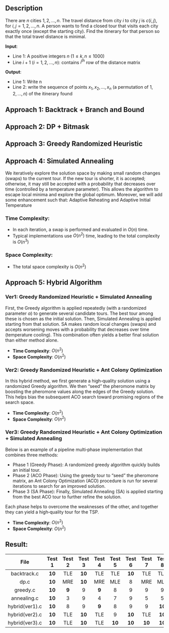 ## Description
There are $n$ cities $1, 2, ..., n$. The travel distance from city $i$ to city $j$ is $c(i,j)$, for $i,j = 1, 2, ..., n$. A person wants to find a closed tour that visits each city exactly once (except the starting city). Find the itinerary for that person so that the total travel distance is minimal.

**Input**: 
- Line $1$: A positive integers $n$ $(1 \leq k,n \leq 1000)$
- Line $i+1$ $(i = 1, 2, ..., n)$: contains $i^{th}$ row of the distance matrix

**Output**:
- Line $1$: Write n
- Line $2$: write the sequence of points $x_1, x_2,..., x_n$ (a permutation of $1, 2, ..., n$) of the itinerary found

## Approach 1: Backtrack + Branch and Bound
## Approach 2: DP + Bitmask
## Approach 3: Greedy Randomized Heuristic 
## Approach 4: Simulated Annealing
We iteratively explore the solution space by making small random changes (swaps) to the current tour. If the new tour is shorter, it is accepted; otherwise, it may still be accepted with a probability that decreases over time (controlled by a temperature parameter). This allows the algorithm to escape local minima and explore the global optimum. Moreover, we will add some enhancement such that: Adaptive Reheating and Adaptive Initial Temperature
### Time Complexity:
- In each iteration, a swap is performed and evaluated in $O(n)$ time.
- Typical implementations use $O(n^2)$ time, leading to the total complexity is $O(n^3)$
### Space Complexity:
- The total space complexity is $O(n^2)$
## Approach 5: Hybrid Algorithm
### Ver1: Greedy Randomized Heuristic + Simulated Annealing
First, the Greedy algorithm is applied repeatedly (with a randomized parameter $\alpha$) to generate several candidate tours. The best tour among these is chosen as the initial solution. Then, Simulated Annealing is applied starting from that solution. SA makes random local changes (swaps) and accepts worsening moves with a probability that decreases over time (temperature cooling). This combination often yields a better final solution than either method alone.
- **Time Complexity**: $O(n^2)$
- **Space Complexity**: $O(n^2)$
### Ver2: Greedy Randomized Heuristic + Ant Colony Optimization
In this hybrid method, we first generate a high‐quality solution using a randomized Greedy algorithm. We then “seed” the pheromone matrix by boosting the pheromone values along the edges of the Greedy solution. This helps bias the subsequent ACO search toward promising regions of the search space.
- **Time Complexity**: $O(n^2)$
- **Space Complexity**: $O(n^2)$
### Ver3: Greedy Randomized Heuristic + Ant Colony Optimization + Simulated Annealing
Below is an example of a pipeline multi‐phase implementation that combines three methods:
- Phase 1 (Greedy Phase): A randomized greedy algorithm quickly builds an initial tour.
- Phase 2 (ACO Phase): Using the greedy tour to “seed” the pheromone matrix, an Ant Colony Optimization (ACO) procedure is run for several iterations to search for an improved solution.
- Phase 3 (SA Phase): Finally, Simulated Annealing (SA) is applied starting from the best ACO tour to further refine the solution.

Each phase helps to overcome the weaknesses of the other, and together they can yield a high‐quality tour for the TSP.
- **Time Complexity**: $O(n^2)$
- **Space Complexity**: $O(n^2)$

## Result:
<table style="text-align: center;">
    <thead>
        <tr>
            <th style="text-align: center;">File</th>
            <th style="text-align: center;">Test 1</th>
            <th style="text-align: center;">Test 2</th>
            <th style="text-align: center;">Test 3</th>
            <th style="text-align: center;">Test 4</th>
            <th style="text-align: center;">Test 5</th>
            <th style="text-align: center;">Test 6</th>
            <th style="text-align: center;">Test 7</th>
            <th style="text-align: center;">Test 8</th>
            <th style="text-align: center;">Test 9</th>
            <th style="text-align: center;">Test 10</th>
            <th style="text-align: center;">Test 11</th>
            <th style="text-align: center;">Total</th>
        </tr>
    </thead>
    <tbody>
        <tr>
            <td>backtrack.c</td>
            <td><strong>10</strong></td>
            <td>TLE</td>
            <td><strong>10</strong></td>
            <td>TLE</td>
            <td>TLE</td>
            <td><strong>10</strong></td>
            <td>TLE</td>
            <td>TLE</td>
            <td><strong>10</strong></td>
            <td>TLE</td>
            <td>TLE</td>
            <td>40</td>
        </tr>
        <tr>
            <td>dp.c</td>
            <td><strong>10</strong></td>
            <td>MRE</td>
            <td><strong>10</strong></td>
            <td>MRE</td>
            <td>MLE</td>
            <td>8</td>
            <td>MRE</td>
            <td>MLE</td>
            <td>8</td>
            <td>MRE</td>
            <td>MRE</td>
            <td>36</td>
        </tr>
        <tr>
            <td>greedy.c</td>
            <td><strong>10</strong></td>
            <td><strong>9</strong></td>
            <td>9</td>
            <td><strong>9</strong></td>
            <td>8</td>
            <td>9</td>
            <td>9</td>
            <td>9</td>
            <td><strong>10</strong></td>
            <td>6</td>
            <td>8</td>
            <td>96</td>
        </tr>
        <tr>
            <td>annealing.c</td>
            <td><strong>10</strong></td>
            <td>3</td>
            <td>9</td>
            <td>4</td>
            <td>7</td>
            <td>9</td>
            <td>5</td>
            <td>5</td>
            <td><strong>10</strong></td>
            <td>3</td>
            <td>7</td>
            <td>72</td>
        </tr>
        <tr>
            <td>hybrid(ver1).c</td>
            <td><strong>10</strong></td>
            <td>8</td>
            <td>9</td>
            <td><strong>9</strong></td>
            <td>8</td>
            <td>9</td>
            <td>9</td>
            <td><strong>10</strong></td>
            <td><strong>10</strong></td>
            <td>6</td>
            <td>9</td>
            <td><strong>97</strong></td>
        </tr>
        <tr>
            <td>hybrid(ver2).c</td>
            <td><strong>10</strong></td>
            <td>TLE</td>
            <td><strong>10</strong></td>
            <td>TLE</td>
            <td>9</td>
            <td><strong>10</strong></td>
            <td>TLE</td>
            <td><strong>10</strong></td>
            <td><strong>10</strong></td>
            <td><strong>7</strong></td>
            <td>9</td>
            <td>75</td>
        </tr>
        <tr>
            <td>hybrid(ver3).c</td>
            <td><strong>10</strong></td>
            <td>TLE</td>
            <td><strong>10</strong></td>
            <td>TLE</td>
            <td><strong>10</strong></td>
            <td><strong>10</strong></td>
            <td><strong>10</strong></td>
            <td><strong>10</strong></td>
            <td><strong>10</strong></td>
            <td><strong>7</strong></td>
            <td><strong>10</strong></td>
            <td>87</td>
        </tr>
    </tbody>
</table>
